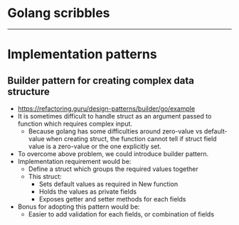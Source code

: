 <!--
{
  "type": "learn",
  "tags": ["golang"]
}
-->
# Golang scribbles

---

# Implementation patterns

## Builder pattern for creating complex data structure
- https://refactoring.guru/design-patterns/builder/go/example
- It is sometimes difficult to handle struct as an argument passed to function which requires complex input.
  - Because golang has some difficulties around zero-value vs default-value when creating struct, the function cannot tell if struct field value is a zero-value or the one explicitly set.
- To overcome above problem, we could introduce builder pattern.
- Implementation requirement would be:
  - Define a struct which groups the required values together
  - This struct:
    - Sets default values as required in New function
    - Holds the values as private fields
    - Exposes getter and setter methods for each fields
- Bonus for adopting this pattern would be:
  - Easier to add validation for each fields, or combination of fields
